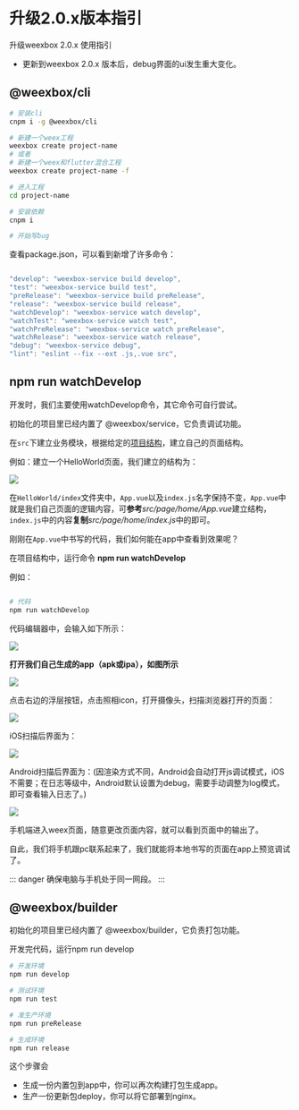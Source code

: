 # 升级2.0.x版本指引

升级weexbox 2.0.x 使用指引

- 更新到weexbox 2.0.x 版本后，debug界面的ui发生重大变化。

## @weexbox/cli

``` bash
# 安装cli
cnpm i -g @weexbox/cli

# 新建一个weex工程
weexbox create project-name
# 或者
# 新建一个weex和flutter混合工程
weexbox create project-name -f

# 进入工程
cd project-name

# 安装依赖
cnpm i

# 开始写bug
```

查看package.json，可以看到新增了许多命令：

``` js

"develop": "weexbox-service build develop",
"test": "weexbox-service build test",
"preRelease": "weexbox-service build preRelease",
"release": "weexbox-service build release",
"watchDevelop": "weexbox-service watch develop",
"watchTest": "weexbox-service watch test",
"watchPreRelease": "weexbox-service watch preRelease",
"watchRelease": "weexbox-service watch release",
"debug": "weexbox-service debug",
"lint": "eslint --fix --ext .js,.vue src",

```

<!-- develop: 构建开发包
test：单元测试
preRelease：构建预发布包
release：构建开发包
watchDevelop：开发weex页面，下面将详解
debug：开启debug页面，在命令watch中已经开启，无需再次打开
lint：代码格式化，统一风格，优化代码结构 -->

## npm run watchDevelop

开发时，我们主要使用watchDevelop命令，其它命令可自行尝试。

初始化的项目里已经内置了 @weexbox/service，它负责调试功能。

在`src`下建立业务模块，根据给定的[项目结构](https://aygtech.github.io/weexbox/guide/project.html)，建立自己的页面结构。

例如：建立一个HelloWorld页面，我们建立的结构为：

<img src="../.vuepress/public/helloWorld.png"/>

在`HelloWorld/index`文件夹中，`App.vue`以及`index.js`名字保持不变，`App.vue`中就是我们自己页面的逻辑内容，可**参考***src/page/home/App.vue*建立结构，`index.js`中的内容**复制***src/page/home/index.js*中的即可。

刚刚在`App.vue`中书写的代码，我们如何能在app中查看到效果呢？

在项目结构中，运行命令 **npm run watchDevelop**

例如：

```sh

# 代码
npm run watchDevelop

```

代码编辑器中，会输入如下所示：

<img src="../.vuepress/public/image/weexbox2.0/step1.png"/>

**打开我们自己生成的app（apk或ipa），如图所示**

<img src="../.vuepress/public/image/debugger/bug2.png"/>

点击右边的浮层按钮，点击照相icon，打开摄像头，扫描浏览器打开的页面：

<img src="../.vuepress/public/image/weexbox2.0/step2.png"/>

iOS扫描后界面为：

<img src="../.vuepress/public/image/weexbox2.0/step3.png"/>

Android扫描后界面为：(因渲染方式不同，Android会自动打开js调试模式，iOS不需要；在日志等级中，Android默认设置为debug，需要手动调整为log模式，即可查看输入日志了。)

<img src="../.vuepress/public/image/weexbox2.0/step4.png"/>

手机端进入weex页面，随意更改页面内容，就可以看到页面中的输出了。

自此，我们将手机跟pc联系起来了，我们就能将本地书写的页面在app上预览调试了。

::: danger
确保电脑与手机处于同一网段。
:::

## @weexbox/builder

初始化的项目里已经内置了 @weexbox/builder，它负责打包功能。

开发完代码，运行npm run develop

```sh
# 开发环境
npm run develop

# 测试环境
npm run test

# 准生产环境
npm run preRelease

# 生成环境
npm run release
```

这个步骤会

- 生成一份内置包到app中，你可以再次构建打包生成app。
- 生产一份更新包deploy，你可以将它部署到nginx。
